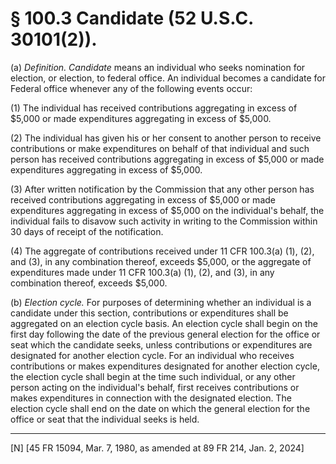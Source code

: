 # § 100.3   Candidate (52 U.S.C. 30101(2)).

(a) *Definition. Candidate* means an individual who seeks nomination for election, or election, to federal office. An individual becomes a candidate for Federal office whenever any of the following events occur:


(1) The individual has received contributions aggregating in excess of $5,000 or made expenditures aggregating in excess of $5,000.


(2) The individual has given his or her consent to another person to receive contributions or make expenditures on behalf of that individual and such person has received contributions aggregating in excess of $5,000 or made expenditures aggregating in excess of $5,000.


(3) After written notification by the Commission that any other person has received contributions aggregating in excess of $5,000 or made expenditures aggregating in excess of $5,000 on the individual's behalf, the individual fails to disavow such activity in writing to the Commission within 30 days of receipt of the notification.


(4) The aggregate of contributions received under 11 CFR 100.3(a) (1), (2), and (3), in any combination thereof, exceeds $5,000, or the aggregate of expenditures made under 11 CFR 100.3(a) (1), (2), and (3), in any combination thereof, exceeds $5,000.


(b) *Election cycle.* For purposes of determining whether an individual is a candidate under this section, contributions or expenditures shall be aggregated on an election cycle basis. An election cycle shall begin on the first day following the date of the previous general election for the office or seat which the candidate seeks, unless contributions or expenditures are designated for another election cycle. For an individual who receives contributions or makes expenditures designated for another election cycle, the election cycle shall begin at the time such individual, or any other person acting on the individual's behalf, first receives contributions or makes expenditures in connection with the designated election. The election cycle shall end on the date on which the general election for the office or seat that the individual seeks is held.





---

[N] [45 FR 15094, Mar. 7, 1980, as amended at 89 FR 214, Jan. 2, 2024]






